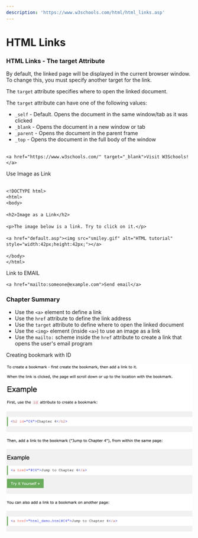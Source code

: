 ```yaml
---
description: 'https://www.w3schools.com/html/html_links.asp'
---
```


# HTML Links



### HTML Links - The target Attribute

By default, the linked page will be displayed in the current browser window. To change this, you must specify another target for the link.

The `target` attribute specifies where to open the linked document.

The `target` attribute can have one of the following values:

* `_self` - Default. Opens the document in the same window/tab as it was clicked
* `_blank` - Opens the document in a new window or tab
* `_parent` - Opens the document in the parent frame
* `_top` - Opens the document in the full body of the window

```text

<a href="https://www.w3schools.com/" target="_blank">Visit W3Schools!</a>
```



Use Image as Link 

```markup

<!DOCTYPE html>
<html>
<body>

<h2>Image as a Link</h2>

<p>The image below is a link. Try to click on it.</p>

<a href="default.asp"><img src="smiley.gif" alt="HTML tutorial" style="width:42px;height:42px;"></a>

</body>
</html>

```



Link to EMAIL

```markup
<a href="mailto:someone@example.com">Send email</a>
```



### Chapter Summary

* Use the `<a>` element to define a link
* Use the `href` attribute to define the link address
* Use the `target` attribute to define where to open the linked document
* Use the `<img>` element \(inside `<a>`\) to use an image as a link
* Use the `mailto:` scheme inside the `href` attribute to create a link that opens the user's email program



Creating bookmark with ID

![](../../.gitbook/assets/image%20%28309%29.png)





